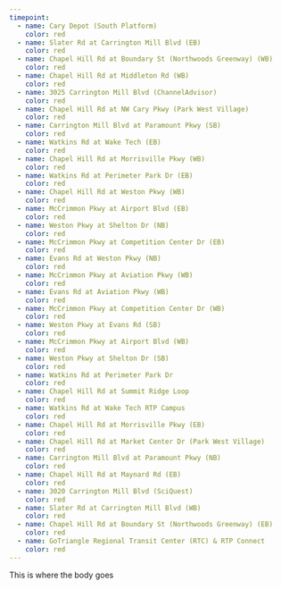 ```yaml
---
timepoint:
  - name: Cary Depot (South Platform)
    color: red
  - name: Slater Rd at Carrington Mill Blvd (EB)
    color: red
  - name: Chapel Hill Rd at Boundary St (Northwoods Greenway) (WB)
    color: red
  - name: Chapel Hill Rd at Middleton Rd (WB)
    color: red
  - name: 3025 Carrington Mill Blvd (ChannelAdvisor)
    color: red
  - name: Chapel Hill Rd at NW Cary Pkwy (Park West Village)
    color: red
  - name: Carrington Mill Blvd at Paramount Pkwy (SB)
    color: red
  - name: Watkins Rd at Wake Tech (EB)
    color: red
  - name: Chapel Hill Rd at Morrisville Pkwy (WB)
    color: red
  - name: Watkins Rd at Perimeter Park Dr (EB)
    color: red
  - name: Chapel Hill Rd at Weston Pkwy (WB)
    color: red
  - name: McCrimmon Pkwy at Airport Blvd (EB)
    color: red
  - name: Weston Pkwy at Shelton Dr (NB)
    color: red
  - name: McCrimmon Pkwy at Competition Center Dr (EB)
    color: red
  - name: Evans Rd at Weston Pkwy (NB)
    color: red
  - name: McCrimmon Pkwy at Aviation Pkwy (WB)
    color: red
  - name: Evans Rd at Aviation Pkwy (WB)
    color: red
  - name: McCrimmon Pkwy at Competition Center Dr (WB)
    color: red
  - name: Weston Pkwy at Evans Rd (SB)
    color: red
  - name: McCrimmon Pkwy at Airport Blvd (WB)
    color: red
  - name: Weston Pkwy at Shelton Dr (SB)
    color: red
  - name: Watkins Rd at Perimeter Park Dr
    color: red
  - name: Chapel Hill Rd at Summit Ridge Loop
    color: red
  - name: Watkins Rd at Wake Tech RTP Campus
    color: red
  - name: Chapel Hill Rd at Morrisville Pkwy (EB)
    color: red
  - name: Chapel Hill Rd at Market Center Dr (Park West Village)
    color: red
  - name: Carrington Mill Blvd at Paramount Pkwy (NB)
    color: red
  - name: Chapel Hill Rd at Maynard Rd (EB)
    color: red
  - name: 3020 Carrington Mill Blvd (SciQuest)
    color: red
  - name: Slater Rd at Carrington Mill Blvd (WB)
    color: red
  - name: Chapel Hill Rd at Boundary St (Northwoods Greenway) (EB)
    color: red
  - name: GoTriangle Regional Transit Center (RTC) & RTP Connect
    color: red
---
```


This is where the body goes
